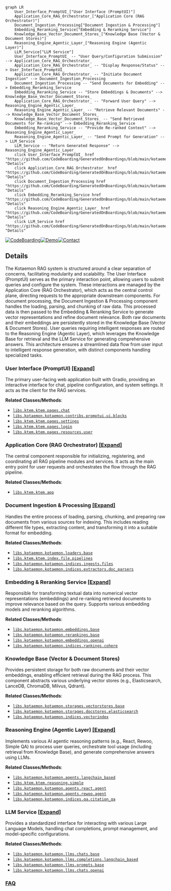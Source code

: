 ```mermaid
graph LR
    User_Interface_PromptUI_["User Interface (PromptUI)"]
    Application_Core_RAG_Orchestrator_["Application Core (RAG Orchestrator)"]
    Document_Ingestion_Processing["Document Ingestion & Processing"]
    Embedding_Reranking_Service["Embedding & Reranking Service"]
    Knowledge_Base_Vector_Document_Stores_["Knowledge Base (Vector & Document Stores)"]
    Reasoning_Engine_Agentic_Layer_["Reasoning Engine (Agentic Layer)"]
    LLM_Service["LLM Service"]
    User_Interface_PromptUI_ -- "User Query/Configuration Submission" --> Application_Core_RAG_Orchestrator_
    Application_Core_RAG_Orchestrator_ -- "Display Response/Status" --> User_Interface_PromptUI_
    Application_Core_RAG_Orchestrator_ -- "Initiate Document Ingestion" --> Document_Ingestion_Processing
    Document_Ingestion_Processing -- "Send Documents for Embedding" --> Embedding_Reranking_Service
    Embedding_Reranking_Service -- "Store Embeddings & Documents" --> Knowledge_Base_Vector_Document_Stores_
    Application_Core_RAG_Orchestrator_ -- "Forward User Query" --> Reasoning_Engine_Agentic_Layer_
    Reasoning_Engine_Agentic_Layer_ -- "Retrieve Relevant Documents" --> Knowledge_Base_Vector_Document_Stores_
    Knowledge_Base_Vector_Document_Stores_ -- "Send Retrieved Documents for Re-ranking" --> Embedding_Reranking_Service
    Embedding_Reranking_Service -- "Provide Re-ranked Context" --> Reasoning_Engine_Agentic_Layer_
    Reasoning_Engine_Agentic_Layer_ -- "Send Prompt for Generation" --> LLM_Service
    LLM_Service -- "Return Generated Response" --> Reasoning_Engine_Agentic_Layer_
    click User_Interface_PromptUI_ href "https://github.com/CodeBoarding/GeneratedOnBoardings/blob/main/kotaemon/User_Interface_PromptUI_.md" "Details"
    click Application_Core_RAG_Orchestrator_ href "https://github.com/CodeBoarding/GeneratedOnBoardings/blob/main/kotaemon/Application_Core_RAG_Orchestrator_.md" "Details"
    click Document_Ingestion_Processing href "https://github.com/CodeBoarding/GeneratedOnBoardings/blob/main/kotaemon/Document_Ingestion_Processing.md" "Details"
    click Embedding_Reranking_Service href "https://github.com/CodeBoarding/GeneratedOnBoardings/blob/main/kotaemon/Embedding_Reranking_Service.md" "Details"
    click Reasoning_Engine_Agentic_Layer_ href "https://github.com/CodeBoarding/GeneratedOnBoardings/blob/main/kotaemon/Reasoning_Engine_Agentic_Layer_.md" "Details"
    click LLM_Service href "https://github.com/CodeBoarding/GeneratedOnBoardings/blob/main/kotaemon/LLM_Service.md" "Details"
```

[![CodeBoarding](https://img.shields.io/badge/Generated%20by-CodeBoarding-9cf?style=flat-square)](https://github.com/CodeBoarding/GeneratedOnBoardings)[![Demo](https://img.shields.io/badge/Try%20our-Demo-blue?style=flat-square)](https://www.codeboarding.org/demo)[![Contact](https://img.shields.io/badge/Contact%20us%20-%20contact@codeboarding.org-lightgrey?style=flat-square)](mailto:contact@codeboarding.org)

## Details

The Kotaemon RAG system is structured around a clear separation of concerns, facilitating modularity and scalability. The User Interface (PromptUI) serves as the primary interaction point, allowing users to submit queries and configure the system. These interactions are managed by the Application Core (RAG Orchestrator), which acts as the central control plane, directing requests to the appropriate downstream components. For document processing, the Document Ingestion & Processing component handles the loading, parsing, and chunking of raw data. This processed data is then passed to the Embedding & Reranking Service to generate vector representations and refine document relevance. Both raw documents and their embeddings are persistently stored in the Knowledge Base (Vector & Document Stores). User queries requiring intelligent responses are routed to the Reasoning Engine (Agentic Layer), which leverages the Knowledge Base for retrieval and the LLM Service for generating comprehensive answers. This architecture ensures a streamlined data flow from user input to intelligent response generation, with distinct components handling specialized tasks.

### User Interface (PromptUI) [[Expand]](./User_Interface_PromptUI_.md)
The primary user-facing web application built with Gradio, providing an interactive interface for chat, pipeline configuration, and system settings. It acts as the client for the RAG services.


**Related Classes/Methods**:

- <a href="https://github.com/Cinnamon/kotaemon/blob/main/libs/ktem/ktem/pages/chat" target="_blank" rel="noopener noreferrer">`libs.ktem.ktem.pages.chat`</a>
- <a href="https://github.com/Cinnamon/kotaemon/blob/main/libs/kotaemon/kotaemon/contribs/promptui/ui/blocks.py" target="_blank" rel="noopener noreferrer">`libs.kotaemon.kotaemon.contribs.promptui.ui.blocks`</a>
- <a href="https://github.com/Cinnamon/kotaemon/blob/main/libs/ktem/ktem/pages/settings.py" target="_blank" rel="noopener noreferrer">`libs.ktem.ktem.pages.settings`</a>
- <a href="https://github.com/Cinnamon/kotaemon/blob/main/libs/ktem/ktem/pages/login.py" target="_blank" rel="noopener noreferrer">`libs.ktem.ktem.pages.login`</a>
- <a href="https://github.com/Cinnamon/kotaemon/blob/main/libs/ktem/ktem/pages/resources/user.py" target="_blank" rel="noopener noreferrer">`libs.ktem.ktem.pages.resources.user`</a>


### Application Core (RAG Orchestrator) [[Expand]](./Application_Core_RAG_Orchestrator_.md)
The central component responsible for initializing, registering, and coordinating all RAG pipeline modules and services. It acts as the main entry point for user requests and orchestrates the flow through the RAG pipeline.


**Related Classes/Methods**:

- <a href="https://github.com/Cinnamon/kotaemon/blob/main/libs/ktem/ktem/app.py" target="_blank" rel="noopener noreferrer">`libs.ktem.ktem.app`</a>


### Document Ingestion & Processing [[Expand]](./Document_Ingestion_Processing.md)
Handles the entire process of loading, parsing, chunking, and preparing raw documents from various sources for indexing. This includes reading different file types, extracting content, and transforming it into a suitable format for embedding.


**Related Classes/Methods**:

- <a href="https://github.com/Cinnamon/kotaemon/blob/main/libs/kotaemon/kotaemon/loaders/base.py" target="_blank" rel="noopener noreferrer">`libs.kotaemon.kotaemon.loaders.base`</a>
- <a href="https://github.com/Cinnamon/kotaemon/blob/main/libs/ktem/ktem/index/file/pipelines.py" target="_blank" rel="noopener noreferrer">`libs.ktem.ktem.index.file.pipelines`</a>
- <a href="https://github.com/Cinnamon/kotaemon/blob/main/libs/kotaemon/kotaemon/indices/ingests/files.py" target="_blank" rel="noopener noreferrer">`libs.kotaemon.kotaemon.indices.ingests.files`</a>
- <a href="https://github.com/Cinnamon/kotaemon/blob/main/libs/kotaemon/kotaemon/indices/extractors/doc_parsers.py" target="_blank" rel="noopener noreferrer">`libs.kotaemon.kotaemon.indices.extractors.doc_parsers`</a>


### Embedding & Reranking Service [[Expand]](./Embedding_Reranking_Service.md)
Responsible for transforming textual data into numerical vector representations (embeddings) and re-ranking retrieved documents to improve relevance based on the query. Supports various embedding models and reranking algorithms.


**Related Classes/Methods**:

- <a href="https://github.com/Cinnamon/kotaemon/blob/main/libs/kotaemon/kotaemon/embeddings/base.py" target="_blank" rel="noopener noreferrer">`libs.kotaemon.kotaemon.embeddings.base`</a>
- <a href="https://github.com/Cinnamon/kotaemon/blob/main/libs/kotaemon/kotaemon/rerankings/base.py" target="_blank" rel="noopener noreferrer">`libs.kotaemon.kotaemon.rerankings.base`</a>
- <a href="https://github.com/Cinnamon/kotaemon/blob/main/libs/kotaemon/kotaemon/embeddings/openai.py" target="_blank" rel="noopener noreferrer">`libs.kotaemon.kotaemon.embeddings.openai`</a>
- <a href="https://github.com/Cinnamon/kotaemon/blob/main/libs/kotaemon/kotaemon/indices/rankings/cohere.py" target="_blank" rel="noopener noreferrer">`libs.kotaemon.kotaemon.indices.rankings.cohere`</a>


### Knowledge Base (Vector & Document Stores)
Provides persistent storage for both raw documents and their vector embeddings, enabling efficient retrieval during the RAG process. This component abstracts various underlying vector stores (e.g., Elasticsearch, LanceDB, ChromaDB, Milvus, Qdrant).


**Related Classes/Methods**:

- <a href="https://github.com/Cinnamon/kotaemon/blob/main/libs/kotaemon/kotaemon/storages/vectorstores/base.py" target="_blank" rel="noopener noreferrer">`libs.kotaemon.kotaemon.storages.vectorstores.base`</a>
- <a href="https://github.com/Cinnamon/kotaemon/blob/main/libs/kotaemon/kotaemon/storages/docstores/elasticsearch.py" target="_blank" rel="noopener noreferrer">`libs.kotaemon.kotaemon.storages.docstores.elasticsearch`</a>
- <a href="https://github.com/Cinnamon/kotaemon/blob/main/libs/kotaemon/kotaemon/indices/vectorindex.py" target="_blank" rel="noopener noreferrer">`libs.kotaemon.kotaemon.indices.vectorindex`</a>


### Reasoning Engine (Agentic Layer) [[Expand]](./Reasoning_Engine_Agentic_Layer_.md)
Implements various AI agentic reasoning patterns (e.g., React, Rewoo, Simple QA) to process user queries, orchestrate tool usage (including retrieval from Knowledge Base), and generate comprehensive answers using LLMs.


**Related Classes/Methods**:

- <a href="https://github.com/Cinnamon/kotaemon/blob/main/libs/kotaemon/kotaemon/agents/langchain_based.py" target="_blank" rel="noopener noreferrer">`libs.kotaemon.kotaemon.agents.langchain_based`</a>
- <a href="https://github.com/Cinnamon/kotaemon/blob/main/libs/ktem/ktem/reasoning/simple.py" target="_blank" rel="noopener noreferrer">`libs.ktem.ktem.reasoning.simple`</a>
- <a href="https://github.com/Cinnamon/kotaemon/blob/main/libs/kotaemon/kotaemon/agents/react/agent.py" target="_blank" rel="noopener noreferrer">`libs.kotaemon.kotaemon.agents.react.agent`</a>
- <a href="https://github.com/Cinnamon/kotaemon/blob/main/libs/kotaemon/kotaemon/agents/rewoo/agent.py" target="_blank" rel="noopener noreferrer">`libs.kotaemon.kotaemon.agents.rewoo.agent`</a>
- <a href="https://github.com/Cinnamon/kotaemon/blob/main/libs/kotaemon/kotaemon/indices/qa/citation_qa.py" target="_blank" rel="noopener noreferrer">`libs.kotaemon.kotaemon.indices.qa.citation_qa`</a>


### LLM Service [[Expand]](./LLM_Service.md)
Provides a standardized interface for interacting with various Large Language Models, handling chat completions, prompt management, and model-specific configurations.


**Related Classes/Methods**:

- <a href="https://github.com/Cinnamon/kotaemon/blob/main/libs/kotaemon/kotaemon/llms/chats/base.py" target="_blank" rel="noopener noreferrer">`libs.kotaemon.kotaemon.llms.chats.base`</a>
- <a href="https://github.com/Cinnamon/kotaemon/blob/main/libs/kotaemon/kotaemon/llms/completions/langchain_based.py" target="_blank" rel="noopener noreferrer">`libs.kotaemon.kotaemon.llms.completions.langchain_based`</a>
- <a href="https://github.com/Cinnamon/kotaemon/blob/main/libs/kotaemon/kotaemon/llms/prompts/base.py" target="_blank" rel="noopener noreferrer">`libs.kotaemon.kotaemon.llms.prompts.base`</a>
- <a href="https://github.com/Cinnamon/kotaemon/blob/main/libs/kotaemon/kotaemon/llms/chats/openai.py" target="_blank" rel="noopener noreferrer">`libs.kotaemon.kotaemon.llms.chats.openai`</a>




### [FAQ](https://github.com/CodeBoarding/GeneratedOnBoardings/tree/main?tab=readme-ov-file#faq)